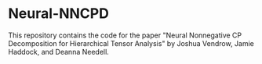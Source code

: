 # Neural-NNCPD

This repository contains the code for the paper "Neural Nonnegative CP Decomposition for Hierarchical Tensor Analysis" by Joshua Vendrow, Jamie Haddock, and Deanna Needell.

